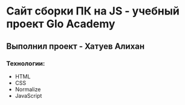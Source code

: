 # Cайт сборки ПК на JS - учебный проект Glo Academy
## Выполнил проект - Хатуев Алихан
### Технологии:
- HTML
- CSS
- Normalize
- JavaScript
